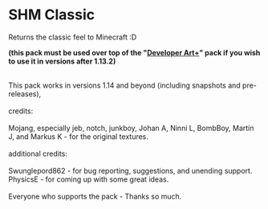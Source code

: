 # SHM Classic
Returns the classic feel to Minecraft :D

<b>(this pack must be used over top of the "[Developer Art+](https://github.com/shmoobalizer/developer_art_plus/)" pack if you wish to use it in versions after 1.13.2)</b>

<br>
This pack works in versions 1.14 and beyond (including snapshots and pre-releases), 

<br>
<br>
credits:

<br>
<br>
Mojang, 
especially jeb, notch, junkboy, Johan A, Ninni L, BombBoy, Martin J, and Markus K 
 - for the original textures. 

<br>
<br>
additional credits: 

<br>
<br>
Swunglepord862 - for bug reporting, suggestions, and unending support. 
PhysicsE - for coming up with some great ideas. 

<br>
<br>
Everyone who supports the pack - Thanks so much. 
